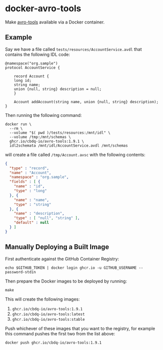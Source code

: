 # docker-avro-tools

Make [avro-tools](https://avro.apache.org/docs/1.11.1/getting-started-java/)
available via a Docker container.

## Example

Say we have a file called `tests/resources/AccountService.avdl` that contains
the following IDL code:

```
@namespace("org.sample")
protocol AccountService {

    record Account {
    long id;
    string name;
    union {null, string} description = null;
    }

    Account addAccount(string name, union {null, string} description);
}
```

Then running the following command:

```shell
docker run \
  --rm \
  --volume "$( pwd )/tests/resources:/mnt/idl" \
  --volume /tmp:/mnt/schemas \
  ghcr.io/cbdq-io/avro-tools:1.9.1 \
  idl2schemata /mnt/idl/AccountService.avdl /mnt/schemas
```

will create a file called `/tmp/Account.avsc` with the following contents:

```json
{
  "type" : "record",
  "name" : "Account",
  "namespace" : "org.sample",
  "fields" : [ {
    "name" : "id",
    "type" : "long"
  }, {
    "name" : "name",
    "type" : "string"
  }, {
    "name" : "description",
    "type" : [ "null", "string" ],
    "default" : null
  } ]
}
```

## Manually Deploying a Built Image

First authenticate against the GitHub Container Registry:

```shell
echo $GITHUB_TOKEN | docker login ghcr.io -u GITHUB_USERNAME --password-stdin
```

Then prepare the Docker images to be deployed by running:

```shell
make
```

This will create the following images:

1. `ghcr.io/cbdq-io/avro-tools:1.9.1`
1. `ghcr.io/cbdq-io/avro-tools:latest`
1. `ghcr.io/cbdq-io/avro-tools:stable`

Push whichever of these images that you want to the registry, for example
this command pushes the first two from the list above:

```shell
docker push ghcr.io/cbdq-io/avro-tools:1.9.1

```
